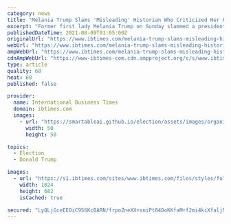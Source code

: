 ```yaml
---
category: news
title: "Melania Trump Slams 'Misleading' Historian Who Criticized Her Rose Garden Renovation"
excerpt: "Former first lady Melania Trump on Sunday slammed a presidential historian who said she “eviscerated” the White House Rose Garden following renovations she made last year. In a tweet published by Michael Beschloss over the weekend,"
publishedDateTime: 2021-08-09T01:05:00Z
originalUrl: "https://www.ibtimes.com/melania-trump-slams-misleading-historian-who-criticized-her-rose-garden-renovation-3269066"
webUrl: "https://www.ibtimes.com/melania-trump-slams-misleading-historian-who-criticized-her-rose-garden-renovation-3269066"
ampWebUrl: "https://www.ibtimes.com/melania-trump-slams-misleading-historian-who-criticized-her-rose-garden-renovation-3269066?amp=1"
cdnAmpWebUrl: "https://www-ibtimes-com.cdn.ampproject.org/c/s/www.ibtimes.com/melania-trump-slams-misleading-historian-who-criticized-her-rose-garden-renovation-3269066?amp=1"
type: article
quality: 68
heat: 68
published: false

provider:
  name: International Business Times
  domain: ibtimes.com
  images:
    - url: "https://smartableai.github.io/election/assets/images/organizations/ibtimes.com-50x50.jpg"
      width: 50
      height: 50

topics:
  - Election
  - Donald Trump

images:
  - url: "https://s1.ibtimes.com/sites/www.ibtimes.com/files/styles/full/public/2021/02/03/melania-trump-seen-here-on-january-20-which.jpg"
    width: 1024
    height: 682
    isCached: true

secured: "LyQLjGceEEOiC956KcBARN/frpoZneXX+sniPt84DoKKfaM+f2mi4kiXfaljMR51mLU8ZqPAVDbu6EZzBTx4idlAzpPp+OmG2DwLLMahKq2mYW2Dkgcw97MuU8NTxYAFhLEL60lDamo4twb6Z/Fv84kN/Y46wyjwDMT5BBBPQwSq8gYcUQ7obnEC6IOQIawpCs6GY/qKySw7IU4ZufBftvc6LSw1p3xeZBgoRbk8YOiVcyiFEVs8aREcZJcnxjrzJ0pV8lysiRlQ1j83r+2BNyTlaYVrNY6+P0wnVPRdAnIKCu4GvAeS9gr1cmFZX/RB8nfMeY2oI9+2JY02QO8vgXknAvtV7dn6ocTjusVVu4w=;haJiFxFgYOCUnn0E4c6n5Q=="
---
```


